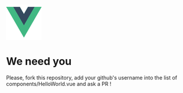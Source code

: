 ![Vue.js Logo](https://github.com/vercel/vercel/blob/master/packages/frameworks/logos/vue.svg)

# We need you

Please, fork this repository, add your github's username into the list of components/HelloWorld.vue and ask a PR !

